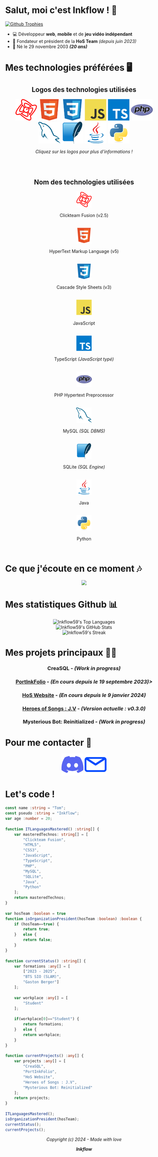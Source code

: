 # Salut, moi c'est Inkflow ! 👋
[![Github Trophies](https://github-profile-trophy.vercel.app/?username=Inkflow59)](https://github.com/ryo-ma/github-profile-trophy)<br>
- 💻 Développeur **web**, **mobile** et de **jeu vidéo indépendant**
- 👑 Fondateur et président de la **HoS Team** *(depuis juin 2023)*
- 🎂 Né le 29 novembre 2003 ***(20 ans)***

# Mes technologies préférées 🖥️
<div align="center">
  <h2>Logos des technologies utilisées</h2>
</div>

<div align="center">
<a href="https://www.clickteam.com/fr/clickteam-fusion-2-5"><img src="https://raw.githubusercontent.com/Inkflow59/Inkflow59/wip-readme/technoIcons/mfaLogo.svg?sanitize=true" width="70" height="70" alt="Clickteam Fusion 2.5 (MFA)"></a>
<a href="https://wikipedia.org/wiki/Hypertext_Markup_Language"><img src="https://raw.githubusercontent.com/Inkflow59/Inkflow59/wip-readme/technoIcons/htmlLogo.svg?sanitize=true" width="70" height="70" alt="HTML"></a>
<a href="https://wikipedia.org/wiki/CSS"><img src="https://raw.githubusercontent.com/Inkflow59/Inkflow59/wip-readme/technoIcons/cssLogo.svg?sanitize=true" width="70" height="70" alt="CSS"></a>
<a href="https://wikipedia.org/wiki/JavaScript"><img src="https://raw.githubusercontent.com/Inkflow59/Inkflow59/wip-readme/technoIcons/jsLogo.svg?sanitize=true" width="70" height="70" alt="JavaScript"></a>
<a href="https://wikipedia.org/wiki/TypeScript"><img src="https://raw.githubusercontent.com/Inkflow59/Inkflow59/wip-readme/technoIcons/tsLogo.svg?sanitize=true" width="70" height="70" alt="TypeScript"></a>
<a href="https://wikipedia.org/wiki/PHP"><img src="https://raw.githubusercontent.com/Inkflow59/Inkflow59/wip-readme/technoIcons/phpLogo.svg?sanitize=true" width="70" height="70" alt="PHP"></a>
<a href="https://wikipedia.org/wiki/MySQL"><img src="https://raw.githubusercontent.com/Inkflow59/Inkflow59/wip-readme/technoIcons/mysqlLogo.svg?sanitize=true" width="70" height="70" alt="MySQL"></a>
<a href="https://wikipedia.org/wiki/SQLite"><img src="https://raw.githubusercontent.com/Inkflow59/Inkflow59/wip-readme/technoIcons/sqliteLogo.svg?sanitize=true" width="70" height="70" alt="SQLite"></a>
<a href="https://wikipedia.org/wiki/Java_(programming_language)"><img src="https://raw.githubusercontent.com/Inkflow59/Inkflow59/wip-readme/technoIcons/javaLogo.svg?sanitize=true" width="70" height="70" alt="Java"></a>
<a href="https://wikipedia.org/wiki/Python_(programming_language)"><img src="https://raw.githubusercontent.com/Inkflow59/Inkflow59/wip-readme/technoIcons/pyLogo.svg?sanitize=true" width="70" height="70" alt="Python"></a>

<p><em>Cliquez sur les logos pour plus d'informations !</em></p>
</div>
<br>
<br>
<div align="center">
  <h2>Nom des technologies utilisées</h2>
</div>

<div align="center">
  <img src="https://raw.githubusercontent.com/Inkflow59/Inkflow59/wip-readme/technoIcons/mfaLogo.svg?sanitize=true" width="50" height="50"><p>Clickteam Fusion (v2.5)</p><br>
  <img src="https://raw.githubusercontent.com/Inkflow59/Inkflow59/wip-readme/technoIcons/htmlLogo.svg?sanitize=true" width="50" height="50"><p>HyperText Markup Language (v5)</p><br>
  <img src="https://raw.githubusercontent.com/Inkflow59/Inkflow59/wip-readme/technoIcons/cssLogo.svg?sanitize=true" width="50" height="50"><p>Cascade Style Sheets (v3)</p><br>
  <img src="https://raw.githubusercontent.com/Inkflow59/Inkflow59/wip-readme/technoIcons/jsLogo.svg?sanitize=true" width="50" height="50"><p>JavaScript</p><br>
  <img src="https://raw.githubusercontent.com/Inkflow59/Inkflow59/wip-readme/technoIcons/tsLogo.svg?sanitize=true" width="50" height="50"><p>TypeScript <em>(JavaScript typé)</em></p><br>
  <img src="https://raw.githubusercontent.com/Inkflow59/Inkflow59/wip-readme/technoIcons/phpLogo.svg?sanitize=true" width="50" height="50"><p>PHP Hypertext Preprocessor</p><br>
  <img src="https://raw.githubusercontent.com/Inkflow59/Inkflow59/wip-readme/technoIcons/mysqlLogo.svg?sanitize=true" width="50" height="50"><p>MySQL <em>(SQL DBMS)</em></p><br>
  <img src="https://raw.githubusercontent.com/Inkflow59/Inkflow59/wip-readme/technoIcons/sqliteLogo.svg?sanitize=true" width="50" height="50"><p>SQLite <em>(SQL Engine)</em></p><br>
  <img src="https://raw.githubusercontent.com/Inkflow59/Inkflow59/wip-readme/technoIcons/javaLogo.svg?sanitize=true" width="50" height="50"><p>Java</p><br>
  <img src="https://raw.githubusercontent.com/Inkflow59/Inkflow59/wip-readme/technoIcons/pyLogo.svg?sanitize=true" width="50" height="50"><p>Python</p><br>
</div>

# Ce que j'écoute en ce moment 🎶
<div align="center">
  <a href="https://open.spotify.com/user/11127395499"><img src="https://spotify-recently-played-readme.vercel.app/api?user=11127395499&unique=true"/></a>
</div>

# Mes statistiques Github 📊
<div align="center">
<img src="https://github-readme-stats.vercel.app/api/top-langs/?username=Inkflow59&theme=chartreuse-dark&show_icons=true&hide_border=true&layout=compact" alt="Inkflow59's Top Languages"/><br>
<img src="https://github-readme-stats.vercel.app/api?username=Inkflow59&theme=chartreuse-dark&show_icons=true&hide_border=true&count_private=true" alt="Inkflow59's GitHub Stats"/><br>
<img src="https://github-readme-streak-stats.herokuapp.com/?user=Inkflow59&theme=chartreuse-dark&hide_border=true" alt="Inkflow59's Streak"/>
</div>

# Mes projets principaux 👨‍💻
<div align="center">
<h3><strong>CreaSQL</strong> - <em>(Work in progress)</em></h3>
<h3><strong><a href="https://github.com/Inkflow59/PortInkFolio">PortInkFolio</a></strong> - <em>(En cours depuis le 19 septembre 2023)></em></h3>
<h3><strong><a href="https://hos-team.fr">HoS Website</a></strong> - <em>(En cours depuis le 9 janvier 2024)</em></h3>
<h3><strong><a href="https://inkflow.itch.io/hos-jv">Heroes of Songs : J.V</a></strong> - <em>(Version actuelle : v0.3.0)</em></h3>
<h3><strong>Mysterious Bot: Reinitialized</strong> - <em>(Work in progress)</em></h3>
</div>

# Pour me contacter 📧
<div align="center">
<a href="https://discordapp.com/users/286179374204583938"><img src="https://raw.githubusercontent.com/Inkflow59/Inkflow59/wip-readme/contactIcons/discord.svg?sanitize=true" width="70" height="70" alt="Mon profil Discord"></a>
<a href="mailto:tomcucherosset@hotmail.fr"><img src="https://raw.githubusercontent.com/Inkflow59/Inkflow59/wip-readme/contactIcons/mail.svg?sanitize=true" width="70" height="70" alt="Mon adresse e-mail"></a>
</div>

# Let's code !
```ts
const name :string = "Tom";
const pseudo :string = "Inkflow";
var age :number = 20;

function ITLanguagesMastered() :string[] {
    var masteredTechnos: string[] = [
        "Clickteam Fusion",
        "HTML5",
        "CSS3",
        "JavaScript",
        "TypeScript",
        "PHP",
        "MySQL",
        "SQLite",
        "Java",
        "Python"
    ];
    return masteredTechnos;
}

var hosTeam :boolean = true
function isOrganizationPresident(hosTeam :boolean) :boolean {
    if (hosTeam==true) {
        return true;
    }   else {
        return false;
    }
}

function currentStatus() :string[] {
    var formations :any[] = [
        ["2023 - 2025",
        "BTS SIO (SLAM)",
        "Gaston Berger"]
    ];

    var workplace :any[] = [
        "Student"
    ];

    if(workplace[0]=="Student") {
        return formations;
    }   else {
        return workplace;
    }
}

function currentProjects() :any[] {
    var projects :any[] = [
        "CreaSQL",
        "PortInkFolio",
        "HoS Website",
        "Heroes of Songs : J.V",
        "Mysterious Bot: Reinitialized"
    ];
    return projects;
}

ITLanguagesMastered();
isOrganizationPresident(hosTeam);
currentStatus();
currentProjects();
```

<div align="center">
<p><em>Copyright (c) 2024 - Made with love</em></p>
<p><em><strong>Inkflow</strong></em></p>
